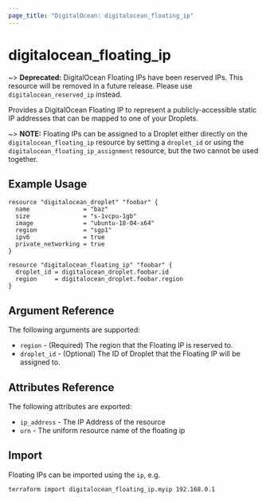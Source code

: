 ```yaml
---
page_title: "DigitalOcean: digitalocean_floating_ip"
---
```


# digitalocean\_floating_ip

~> **Deprecated:** DigitalOcean Floating IPs have been reserved IPs. This resource will be removed in a future release. Please use `digitalocean_reserved_ip` instead.

Provides a DigitalOcean Floating IP to represent a publicly-accessible static IP addresses that can be mapped to one of your Droplets.

~> **NOTE:** Floating IPs can be assigned to a Droplet either directly on the `digitalocean_floating_ip` resource by setting a `droplet_id` or using the `digitalocean_floating_ip_assignment` resource, but the two cannot be used together.

## Example Usage

```hcl
resource "digitalocean_droplet" "foobar" {
  name               = "baz"
  size               = "s-1vcpu-1gb"
  image              = "ubuntu-18-04-x64"
  region             = "sgp1"
  ipv6               = true
  private_networking = true
}

resource "digitalocean_floating_ip" "foobar" {
  droplet_id = digitalocean_droplet.foobar.id
  region     = digitalocean_droplet.foobar.region
}
```

## Argument Reference

The following arguments are supported:

* `region` - (Required) The region that the Floating IP is reserved to.
* `droplet_id` - (Optional) The ID of Droplet that the Floating IP will be assigned to.

## Attributes Reference

The following attributes are exported:

* `ip_address` - The IP Address of the resource
* `urn` - The uniform resource name of the floating ip

## Import

Floating IPs can be imported using the `ip`, e.g.

```
terraform import digitalocean_floating_ip.myip 192.168.0.1
```
